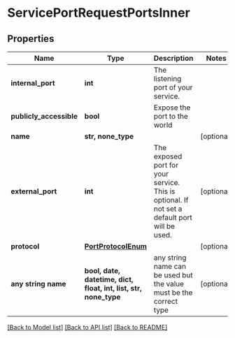 # ServicePortRequestPortsInner


## Properties
Name | Type | Description | Notes
------------ | ------------- | ------------- | -------------
**internal_port** | **int** | The listening port of your service. | 
**publicly_accessible** | **bool** | Expose the port to the world | 
**name** | **str, none_type** |  | [optional] 
**external_port** | **int** | The exposed port for your service. This is optional. If not set a default port will be used. | [optional] 
**protocol** | [**PortProtocolEnum**](PortProtocolEnum.md) |  | [optional] 
**any string name** | **bool, date, datetime, dict, float, int, list, str, none_type** | any string name can be used but the value must be the correct type | [optional]

[[Back to Model list]](../README.md#documentation-for-models) [[Back to API list]](../README.md#documentation-for-api-endpoints) [[Back to README]](../README.md)


